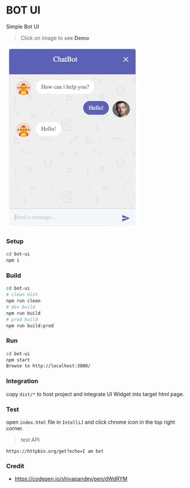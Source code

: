 BOT UI
======

Simple Bot UI

> Click on image to see **Demo**

[![ChatBot Live Demo](./screenshot.png)](https://xmlking.github.io/sumo.ai/bot-ui/)

### Setup
```bash
cd bot-ui
npm i
```

### Build
```bash
cd bot-ui
# clean dist
npm run clean
# dev build
npm run build
# prod build
npm run build:prod
```

### Run
```bash
cd bot-ui
npm start
Browse to http://localhost:3000/
```

### Integration

copy `dist/*` to host project and integrate UI Widget into target html page.

### Test
open `index.html` file in `IntelliJ` and click chrome icon in the top right corner.

>  test API
```
https://httpbin.org/get?echo=I am bot
```

### Credit
* https://codepen.io/shivapandey/pen/dWdRYM

